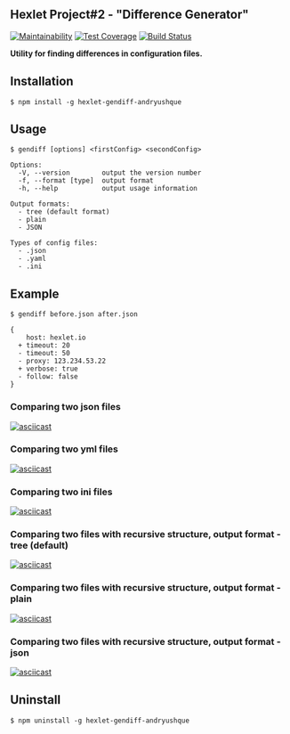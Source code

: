 ## Hexlet Project#2 - "Difference Generator"

[![Maintainability](https://api.codeclimate.com/v1/badges/f076d1608da0cb83c327/maintainability)](https://codeclimate.com/github/andryushque/frontend-project-lvl2/maintainability)
[![Test Coverage](https://api.codeclimate.com/v1/badges/f076d1608da0cb83c327/test_coverage)](https://codeclimate.com/github/andryushque/frontend-project-lvl2/test_coverage)
[![Build Status](https://travis-ci.org/andryushque/frontend-project-lvl2.svg?branch=master)](https://travis-ci.org/andryushque/frontend-project-lvl2?branch=master)

**Utility for finding differences in configuration files.**

## Installation
```
$ npm install -g hexlet-gendiff-andryushque
```

## Usage
```
$ gendiff [options] <firstConfig> <secondConfig>

Options:
  -V, --version        output the version number
  -f, --format [type]  output format
  -h, --help           output usage information

Output formats:
  - tree (default format)
  - plain
  - JSON

Types of config files:
  - .json
  - .yaml
  - .ini
```

## Example
```
$ gendiff before.json after.json

{
    host: hexlet.io
  + timeout: 20
  - timeout: 50
  - proxy: 123.234.53.22
  + verbose: true
  - follow: false
}
```

### Comparing two json files
[![asciicast](https://asciinema.org/a/289673.svg)](https://asciinema.org/a/289673)

### Comparing two yml files
[![asciicast](https://asciinema.org/a/289677.svg)](https://asciinema.org/a/289677)

### Comparing two ini files
[![asciicast](https://asciinema.org/a/289678.svg)](https://asciinema.org/a/289678)

### Comparing two files with recursive structure, output format - tree (default)
[![asciicast](https://asciinema.org/a/289668.svg)](https://asciinema.org/a/289668)

### Comparing two files with recursive structure, output format - plain
[![asciicast](https://asciinema.org/a/289666.svg)](https://asciinema.org/a/289666)

### Comparing two files with recursive structure, output format - json
[![asciicast](https://asciinema.org/a/289667.svg)](https://asciinema.org/a/289667)

## Uninstall
```
$ npm uninstall -g hexlet-gendiff-andryushque
```
